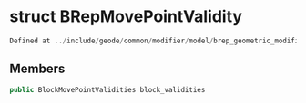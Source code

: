 # struct BRepMovePointValidity

```cpp
Defined at ../include/geode/common/modifier/model/brep_geometric_modifier_simulation.h#95
```

## Members

```cpp
public BlockMovePointValidities block_validities

```



